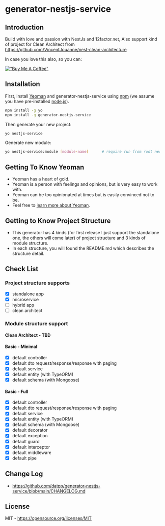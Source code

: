 # generator-nestjs-service
> 

## Introduction 
Build with love and passion with NestJs and 12factor.net, Also support kind of project for Clean Architect from https://github.com/VincentJouanne/nest-clean-architecture

In case you love this also, so you can: 

[!["Buy Me A Coffee"](https://www.buymeacoffee.com/assets/img/custom_images/orange_img.png)](https://www.buymeacoffee.com/datpp)

## Installation

First, install [Yeoman](http://yeoman.io) and generator-nestjs-service using [npm](https://www.npmjs.com/) (we assume you have pre-installed [node.js](https://nodejs.org/)).

```bash
npm install -g yo
npm install -g generator-nestjs-service
```

Then generate your new project:

```bash
yo nestjs-service
```

Generate new module:

```bash
yo nestjs-service:module [module-name]      # require run from root nestjs project
```

## Getting To Know Yeoman

 * Yeoman has a heart of gold.
 * Yeoman is a person with feelings and opinions, but is very easy to work with.
 * Yeoman can be too opinionated at times but is easily convinced not to be.
 * Feel free to [learn more about Yeoman](http://yeoman.io/).

## Getting to Know Project Structure

 * This generator has 4 kinds (for first release I just support the standalone one, the others will come later) of project structure and 3 kinds of module structure.
 * In each structure, you will found the README.md which describes the structure detail.
 
## Check List
### Project structure supports
- [x] standalone app
- [x] microservice
- [ ] hybrid app
- [ ] clean architect

### Module structure support
#### Clean Architect - TBD
#### Basic - Minimal
- [x] default controller
- [x] default dto request/response/response with paging
- [x] default service
- [x] default entity (with TypeORM)
- [x] default schema (with Mongoose)
#### Basic - Full
- [x] default controller
- [x] default dto request/response/response with paging
- [x] default service
- [x] default entity (with TypeORM)
- [x] default schema (with Mongoose)
- [x] default decorator
- [x] default exception
- [x] default guard
- [x] default interceptor
- [x] default middleware
- [x] default pipe

## Change Log 
- https://github.com/datpp/generator-nestjs-service/blob/main/CHANGELOG.md

## License
MIT - https://opensource.org/licenses/MIT
